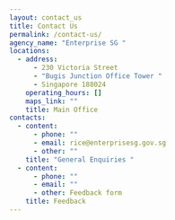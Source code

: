 ```yaml
---
layout: contact_us
title: Contact Us
permalink: /contact-us/
agency_name: "Enterprise SG "
locations:
  - address:
      - 230 Victoria Street
      - "Bugis Junction Office Tower "
      - Singapore 188024
    operating_hours: []
    maps_link: ""
    title: Main Office
contacts:
  - content:
      - phone: ""
      - email: rice@enterprisesg.gov.sg
      - other: ""
    title: "General Enquiries "
  - content:
      - phone: ""
      - email: ""
      - other: Feedback form
    title: Feedback
---
```


